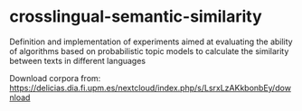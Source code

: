 # crosslingual-semantic-similarity
Definition and implementation of experiments aimed at evaluating the ability of algorithms based on probabilistic topic models to calculate the similarity between texts in different languages


Download corpora from: https://delicias.dia.fi.upm.es/nextcloud/index.php/s/LsrxLzAKkbonbEy/download